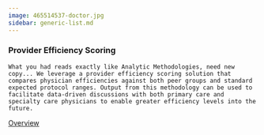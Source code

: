 ```yaml
---
image: 465514537-doctor.jpg
sidebar: generic-list.md
---
```


### Provider Efficiency Scoring

`What you had reads exactly like Analytic Methodologies, need new copy... We leverage a provider efficiency scoring solution that compares physician efficiencies against both peer groups and standard expected protocol ranges. Output from this methodology can be used to facilitate data-driven discussions with both primary care and specialty care physicians to enable greater efficiency levels into the future.`

[Overview]

[Overview]: http://google.com
